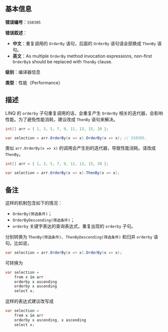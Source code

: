 ## 基本信息

**错误编号**：`SS0305`

**错误叙述**：

* **中文**：重复调用的 `OrderBy` 语句，后面的 `OrderBy` 语句请全部换成 `ThenBy` 语句。
* **英文**：As multiple `OrderBy` method invocation expressions, non-first `OrderBy`s should be replaced with `ThenBy` clause.

**级别**：编译器信息

**类型**：性能（Performance）

## 描述

LINQ 的 `orderby` 子句重复调用的话，会重复产生 `OrderBy` 相关的迭代器，会影响性能。为了避免性能消耗，建议改成 `ThenBy` 语句来解决。

```csharp
int[] arr = { 1, 3, 5, 7, 9, 11, 13, 15, 20 };

var selection = arr.OrderBy(x => x).OrderBy(x => x); // SS0305.
```

类似 `arr.OrderBy(x => x)` 的调用会产生别的迭代器，导致性能消耗。请改成 `ThenBy`。

```csharp
int[] arr = { 1, 3, 5, 7, 9, 11, 13, 15, 20 };

var selection = arr.OrderBy(x => x).ThenBy(x => x);
```

## 备注

这样的机制包含如下的情况：

* `OrderBy(筛选条件)`；
* `OrderByDescending(筛选条件)`；
* `orderby` 关键字表达的查询表达式，重复出现的 `orderby` 子句。

分别转换为 `ThenBy(筛选条件)`、`ThenByDescending(筛选条件)` 和归并 `orderby` 语句。比如说，

```csharp
var selection = arr.OrderBy(x => x).OrderBy(x => x);
```

可转换为

```csharp
var selection =
    from x in arr
    orderby x ascending
    orderby x ascending
    select x;
```

这样的表达式建议改写成

```csharp
var selection =
    from x in arr
    orderby x ascending, x ascending
    select x;
```

